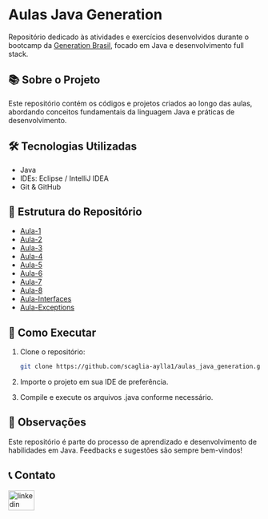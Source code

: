 # Aulas Java Generation

Repositório dedicado às atividades e exercícios desenvolvidos durante o bootcamp da [Generation Brasil](https://brazil.generation.org/), focado em Java e desenvolvimento full stack.

## 📚 Sobre o Projeto

Este repositório contém os códigos e projetos criados ao longo das aulas, abordando conceitos fundamentais da linguagem Java e práticas de desenvolvimento.

## 🛠️ Tecnologias Utilizadas

- Java
- IDEs: Eclipse / IntelliJ IDEA
- Git & GitHub

## 📂 Estrutura do Repositório

- [Aula-1](https://github.com/scaglia-aylla1/aulas_java_generation/tree/main/aula_01-helloWorld)
- [Aula-2](https://github.com/scaglia-aylla1/aulas_java_generation/tree/main/aula_02)
- [Aula-3](https://github.com/scaglia-aylla1/aulas_java_generation/tree/main/aula_03)
- [Aula-4](https://github.com/scaglia-aylla1/aulas_java_generation/tree/main/aula_04)
- [Aula-5](https://github.com/scaglia-aylla1/aulas_java_generation/tree/main/aula_05)
- [Aula-6](https://github.com/scaglia-aylla1/aulas_java_generation/tree/main/aula_06)
- [Aula-7](https://github.com/scaglia-aylla1/aulas_java_generation/tree/main/aula_07)
- [Aula-8](https://github.com/scaglia-aylla1/aulas_java_generation/tree/main/aula_08)
- [Aula-Interfaces](https://github.com/scaglia-aylla1/aulas_java_generation/tree/main/aula_Interfaces)
- [Aula-Exceptions](https://github.com/scaglia-aylla1/aulas_java_generation/tree/main/aula_exceptions)




## 🚀 Como Executar

1. Clone o repositório:
   
   ```bash
   git clone https://github.com/scaglia-aylla1/aulas_java_generation.git

3. Importe o projeto em sua IDE de preferência.
4. Compile e execute os arquivos .java conforme necessário.

## 📌 Observações
Este repositório é parte do processo de aprendizado e desenvolvimento de habilidades em Java. Feedbacks e sugestões são sempre bem-vindos!

## 📞 Contato
<div align="left">
  <a href="https://www.linkedin.com/in/aylla-scaglia/" target="_blank">
    <img src="https://raw.githubusercontent.com/maurodesouza/profile-readme-generator/master/src/assets/icons/social/linkedin/default.svg" width="52" height="40" alt="linkedin logo"  />
  </a>
</div>
